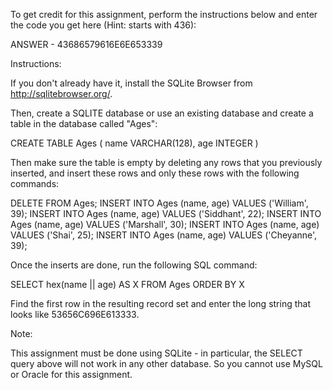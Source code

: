 To get credit for this assignment, perform the instructions below and
enter the code you get here (Hint: starts with 436):

ANSWER - 43686579616E6E653339

Instructions:

If you don't already have it, install the SQLite Browser from http://sqlitebrowser.org/.

Then, create a SQLITE database or use an existing database and create a table in the database called "Ages":

CREATE TABLE Ages (
  name VARCHAR(128),
  age INTEGER
)

Then make sure the table is empty by deleting any rows that you previously inserted,
and insert these rows and only these rows with the following commands:

DELETE FROM Ages;
INSERT INTO Ages (name, age) VALUES ('William', 39);
INSERT INTO Ages (name, age) VALUES ('Siddhant', 22);
INSERT INTO Ages (name, age) VALUES ('Marshall', 30);
INSERT INTO Ages (name, age) VALUES ('Shai', 25);
INSERT INTO Ages (name, age) VALUES ('Cheyanne', 39);

Once the inserts are done, run the following SQL command:

SELECT hex(name || age) AS X FROM Ages ORDER BY X

Find the first row in the resulting record set and enter the long string that looks like 53656C696E613333.

Note:

This assignment must be done using SQLite - in particular, the SELECT query above will not work in any other database.
So you cannot use MySQL or Oracle for this assignment.

